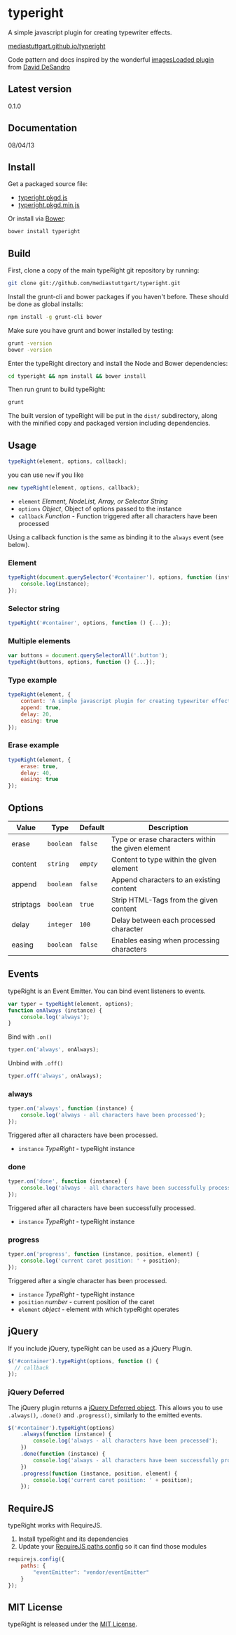 # typeright

A simple javascript plugin for creating typewriter effects.

[mediastuttgart.github.io/typeright](http://mediastuttgart.github.io/typeright)

Code pattern and docs inspired by the wonderful [imagesLoaded plugin](http://desandro.github.io/imagesloaded/) from [David DeSandro](https://github.com/desandro)

## Latest version

0.1.0

## Documentation

08/04/13

## Install

Get a packaged source file:

+ [typeright.pkgd.js](https://raw.github.com/mediastuttgart/typeright/v0.1.0/dist/typeright.pkgd.js)
+ [typeright.pkgd.min.js](https://raw.github.com/mediastuttgart/typeright/v0.1.0/dist/typeright.pkgd.min.js)

Or install via [Bower](http://bower.io):

``` bash
bower install typeright
```

## Build

First, clone a copy of the main typeRight git repository by running:

``` bash
git clone git://github.com/mediastuttgart/typeright.git
```

Install the grunt-cli and bower packages if you haven't before. These should be done as global installs:

``` bash
npm install -g grunt-cli bower
```

Make sure you have grunt and bower installed by testing:

``` bash
grunt -version
bower -version
```

Enter the typeRight directory and install the Node and Bower dependencies:

``` bash
cd typeright && npm install && bower install
```

Then run grunt to build typeRight:

``` bash
grunt
```

The built version of typeRight will be put in the `dist/` subdirectory, along with the minified copy and packaged version including dependencies.

## Usage

``` js
typeRight(element, options, callback);
```

you can use `new` if you like

``` js
new typeRight(element, options, callback);
```

+ `element` _Element, NodeList, Array, or Selector String_
+ `options` _Object_, Object of options passed to the instance
+ `callback` _Function_ - Function triggered after all characters have been processed

Using a callback function is the same as binding it to the `always` event (see below).

### Element

``` js
typeRight(document.querySelector('#container'), options, function (instance) {
    console.log(instance);
});
```

### Selector string

``` js
typeRight('#container', options, function () {...});
```

### Multiple elements

``` js
var buttons = document.querySelectorAll('.button');
typeRight(buttons, options, function () {...});
```

### Type example

``` js
typeRight(element, {
    content: 'A simple javascript plugin for creating typewriter effects.',
    append: true,
    delay: 20,
    easing: true
});
```

### Erase example

``` js
typeRight(element, {
    erase: true,
    delay: 40,
    easing: true
});
```

## Options

| Value     | Type      | Default   | Description                                        |
| --------- | --------- | ----------| -------------------------------------------------- |
| erase     | `boolean` | `false`   | Type or erase characters within the given element  |
| content   | `string`  | _`empty`_ | Content to type within the given element           |
| append    | `boolean` | `false`   | Append characters to an existing content           |
| striptags | `boolean` | `true`    | Strip HTML-Tags from the given content             |
| delay     | `integer` | `100`     | Delay between each processed character             |
| easing    | `boolean` | `false`   | Enables easing when processing characters          |

## Events

typeRight is an Event Emitter. You can bind event listeners to events.

``` js
var typer = typeRight(element, options);
function onAlways (instance) {
    console.log('always');
}
```

Bind with `.on()`

```js
typer.on('always', onAlways);
```

Unbind with `.off()`

```js
typer.off('always', onAlways);
```

### always

``` js
typer.on('always', function (instance) {
    console.log('always - all characters have been processed');
});
```

Triggered after all characters have been processed.

+ `instance` _TypeRight_ - typeRight instance

### done

``` js
typer.on('done', function (instance) {
    console.log('always - all characters have been successfully processed');
});
```

Triggered after all characters have been successfully processed.

+ `instance` _TypeRight_ - typeRight instance

### progress

``` js
typer.on('progress', function (instance, position, element) {
    console.log('current caret position: ' + position);
});
```

Triggered after a single character has been processed.

+ `instance` _TypeRight_ - typeRight instance
+ `position` _number_ - current position of the caret
+ `element` _object_ - element with which typeRight operates

## jQuery

If you include jQuery, typeRight can be used as a jQuery Plugin.

``` js
$('#container').typeRight(options, function () {
  // callback
});
```

### jQuery Deferred

The jQuery plugin returns a [jQuery Deferred object](http://api.jquery.com/category/deferred-object/). This allows you to use `.always()`, `.done()` and `.progress()`, similarly to the emitted events.

``` js
$('#container').typeRight(options)
    .always(function (instance) {
        console.log('always - all characters have been processed');
    })
    .done(function (instance) {
        console.log('always - all characters have been successfully processed');
    })
    .progress(function (instance, position, element) {
        console.log('current caret position: ' + position);
    });
```

## RequireJS

typeRight works with RequireJS.

1. Install typeRight and its dependencies
2. Update your [RequireJS paths config](http://requirejs.org/docs/api.html#config-paths) so it can find those modules

``` js
requirejs.config({
    paths: {
        "eventEmitter": "vendor/eventEmitter"
    }
});
```

## MIT License

typeRight is released under the [MIT License](http://www.opensource.org/licenses/mit-license.php).
